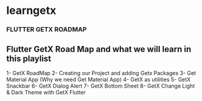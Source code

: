 # learngetx

### FLUTTER GETX ROADMAP

## Flutter GetX Road Map and what we will learn in this playlist

1- GetX RoadMap
2- Creating our Project and adding Getx Packages
3- Get Material App (Why we need Get Material App)
4- GetX as utilities
5- GetX Snackbar
6- GetX Dialog Alert
7- GetX Bottom Sheet
8- GetX Change Light & Dark Theme with GetX Flutter
